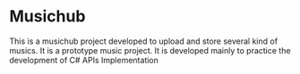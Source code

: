 # Musichub
This is a musichub project developed to upload and store several kind of musics. It is a prototype music project.
It is developed mainly to practice the development of C# APIs Implementation
